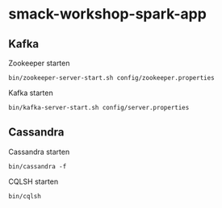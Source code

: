 # smack-workshop-spark-app

## Kafka

Zookeeper starten

```
bin/zookeeper-server-start.sh config/zookeeper.properties
```

Kafka starten

```
bin/kafka-server-start.sh config/server.properties
```

## Cassandra

Cassandra starten

```
bin/cassandra -f
```

CQLSH starten

```
bin/cqlsh
```

